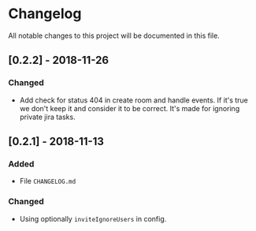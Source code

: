 # Changelog
All notable changes to this project will be documented in this file.

## [0.2.2] - 2018-11-26
### Changed
- Add check for status 404 in create room and handle events. If it's true we don't keep it and consider it to be correct.
It's made for ignoring private jira tasks.


## [0.2.1] - 2018-11-13
### Added
- File `CHANGELOG.md`

### Changed
- Using optionally `inviteIgnoreUsers` in config.

